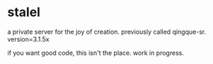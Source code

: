 # stalel

a private server for the joy of creation. previously called qingque-sr. version=3.1.5x

if you want good code, this isn't the place. work in progress.
